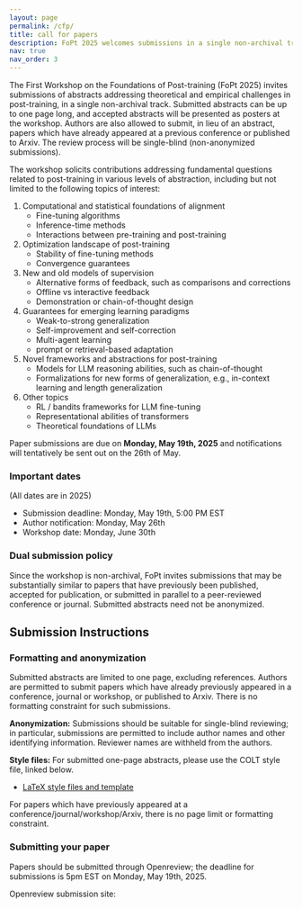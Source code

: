 ```yaml
---
layout: page
permalink: /cfp/
title: call for papers
description: FoPt 2025 welcomes submissions in a single non-archival track
nav: true
nav_order: 3
---
```


The First Workshop on the Foundations of Post-training (FoPt 2025) invites submissions of abstracts addressing theoretical and empirical challenges in post-training, in a single non-archival track. Submitted abstracts can be up to one page long, and accepted abstracts will be presented as posters at the workshop. Authors are also allowed to submit, in lieu of an abstract, papers which have already appeared at a previous conference or published to Arxiv. The review process will be single-blind (non-anonymized submissions).

The workshop solicits contributions addressing fundamental questions related to post-training in various levels of abstraction, including but not limited to the following topics of interest:

1. Computational and statistical foundations of alignment
    - Fine-tuning algorithms
    - Inference-time methods
    - Interactions between pre-training and post-training
2. Optimization landscape of post-training
    - Stability of fine-tuning methods
    - Convergence guarantees
3. New and old models of supervision
    - Alternative forms of feedback, such as comparisons and corrections
    - Offline vs interactive feedback
    - Demonstration or chain-of-thought design
4. Guarantees for emerging learning paradigms
    - Weak-to-strong generalization
    - Self-improvement and self-correction
    - Multi-agent learning
    - prompt or retrieval-based adaptation
5. Novel frameworks and abstractions for post-training
    - Models for LLM reasoning abilities, such as chain-of-thought
    - Formalizations for new forms of generalization, e.g., in-context learning and length generalization
6. Other topics
    - RL / bandits frameworks for LLM fine-tuning
    - Representational abilities of transformers
    - Theoretical foundations of LLMs

Paper submissions are due on **Monday, May 19th, 2025** and notifications will tentatively be sent out on the 26th of May.

### Important dates
(All dates are in 2025)

- Submission deadline: Monday, May 19th, 5:00 PM EST
- Author notification: Monday, May 26th
- Workshop date: Monday, June 30th

### Dual submission policy

Since the workshop is non-archival, FoPt invites submissions that may be substantially similar to papers that have previously been published, accepted for publication, or submitted in parallel to a peer-reviewed conference or journal. Submitted abstracts need not be anonymized.

## Submission Instructions

### Formatting and anonymization

Submitted abstracts are limited to one page, excluding references. Authors are permitted to submit papers which have already previously appeared in a conference, journal or workshop, or published to Arxiv. There is no formatting constraint for such submissions.

<!-- An additional supplementary file may be uploaded that can include unlimited appendices. Appendices must be uploaded as a separate file. -->

<!-- All details, proofs and derivations required to substantiate the results must be included in the submission, or possibly in the appendices. However, submissions will be judged primarily based on the main paper (without appendices), and so enough details, including proof details, must be provided in the main text to convince the reviewers of the submissions’ merits. -->

**Anonymization:** Submissions should be suitable for single-blind reviewing; in particular, submissions are permitted to include author names and other identifying information. Reviewer names are withheld from the authors.

**Style files:** For submitted one-page abstracts, please use the COLT style file, linked below.

- [LaTeX style files and template](https://learningtheory.org/colt2025/COLT2025_style.zip)

For papers which have previously appeared at a conference/journal/workshop/Arxiv, there is no page limit or formatting constraint.

### Submitting your paper

Papers should be submitted through Openreview; the deadline for submissions is 5pm EST on Monday, May 19th, 2025.

Openreview submission site: 